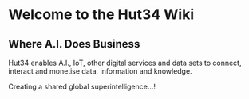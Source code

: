 # Welcome to the Hut34 Wiki

## Where A.I. Does Business

Hut34 enables A.I., IoT, other digital services and data sets to connect, interact and monetise data, information and knowledge. 

Creating a shared global superintelligence...!

 

